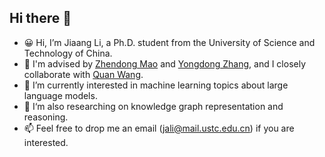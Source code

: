 ## Hi there 👋 

- 😀 Hi, I’m Jiaang Li, a Ph.D. student from the University of Science and Technology of China.
- 💪 I'm advised by [Zhendong Mao](https://faculty.ustc.edu.cn/maozhendong/en/index.htm) and [Yongdong Zhang](https://dsxt.ustc.edu.cn/zj_js.asp?zzid=5703), and I closely collaborate with [Quan Wang](https://scholar.google.com/citations?user=l2yEbhAAAAAJ&hl=zh-CN&oi=ao).
- 👀 I’m currently interested in machine learning topics about large language models.
- 🌱 I‘m also researching on knowledge graph representation and reasoning.
- 📫 Feel free to drop me an email ([jali@mail.ustc.edu.cn](mailto:jali@mail.ustc.edu.cn)) if you are interested.

<!---
JiaangL/JiaangL is a ✨ special ✨ repository because its `README.md` (this file) appears on your GitHub profile.
You can click the Preview link to take a look at your changes.
--->
